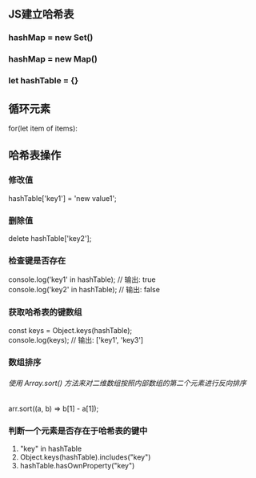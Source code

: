 ## JS建立哈希表
### hashMap = new Set()
### hashMap = new Map()
### let hashTable = {} 


## 循环元素
for(let item of items):

## 哈希表操作
### 修改值
hashTable['key1'] = 'new value1';

### 删除值
delete hashTable['key2'];

### 检查键是否存在
console.log('key1' in hashTable); // 输出: true \
console.log('key2' in hashTable); // 输出: false

### 获取哈希表的键数组
const keys = Object.keys(hashTable); \
console.log(keys); // 输出: ['key1', 'key3']

### 数组排序
###### 使用 Array.sort() 方法来对二维数组按照内部数组的第二个元素进行反向排序
arr.sort((a, b) => b[1] - a[1]);

### 判断一个元素是否存在于哈希表的键中
1. "key" in hashTable
2. Object.keys(hashTable).includes("key")
3. hashTable.hasOwnProperty("key")

